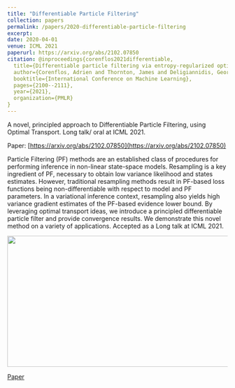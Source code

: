 ```yaml
---
title: "Differentiable Particle Filtering"
collection: papers
permalink: /papers/2020-differentiable-particle-filtering
excerpt: 
date: 2020-04-01
venue: ICML 2021
paperurl: https://arxiv.org/abs/2102.07850
citation: @inproceedings{corenflos2021differentiable,
  title={Differentiable particle filtering via entropy-regularized optimal transport},
  author={Corenflos, Adrien and Thornton, James and Deligiannidis, George and Doucet, Arnaud},
  booktitle={International Conference on Machine Learning},
  pages={2100--2111},
  year={2021},
  organization={PMLR}
}
---
```


A novel, principled approach to Differentiable Particle Filtering, using Optimal Transport. Long talk/ oral at ICML 2021.

Paper: [https://arxiv.org/abs/2102.07850](https://arxiv.org/abs/2102.07850)

Particle Filtering (PF) methods are an established class of procedures for performing inference in non-linear state-space models. Resampling is a key ingredient of PF, necessary to obtain low variance likelihood and states estimates. However, traditional resampling methods result in PF-based loss functions being non-differentiable with respect to model and PF parameters. In a variational inference context, resampling also yields high variance gradient estimates of the PF-based evidence lower bound. By leveraging optimal transport ideas, we introduce a principled differentiable particle filter and provide convergence results. We demonstrate this novel method on a variety of applications.
Accepted as a Long talk at ICML 2021.

<img src="https://github.com/JTT94/jtt94.github.io/raw/de17f69ef86f61c7b739d59475d7c573c7d9af52/files/dm_maze.gif" width="800" height="300"/>


[Paper](https://arxiv.org/abs/2102.07850)


